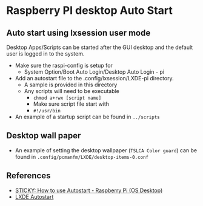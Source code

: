 # Raspberry PI desktop Auto Start

## Auto start using lxsession user mode

Desktop Apps/Scripts can be started after the GUI desktop and the default user is logged in to the system.

* Make sure the raspi-config is setup for
  * System Option/Boot Auto Login/Desktop Auto Login - pi  
* Add an autostart file to the .config/lxsession/LXDE-pi directory.
  * A sample is provided in this directory
  * Any scripts will need to be executable
    * `chmod a+rwx [script name]`
    * Make sure script file start with
    * `#!/usr/bin`
* An example of a startup script can be found in `../scripts`

## Desktop wall paper

* An example of setting the desktop wallpaper (`TSLCA Color guard`) can be found in
`.config/pcmanfm/LXDE/desktop-items-0.conf`

## References

* [STICKY: How to use Autostart - Raspberry Pi (OS Desktop)](https://forums.raspberrypi.com/viewtopic.php?t=294014)
* [LXDE Autostart](https://wiki.archlinux.org/title/LXDE#Autostart)
